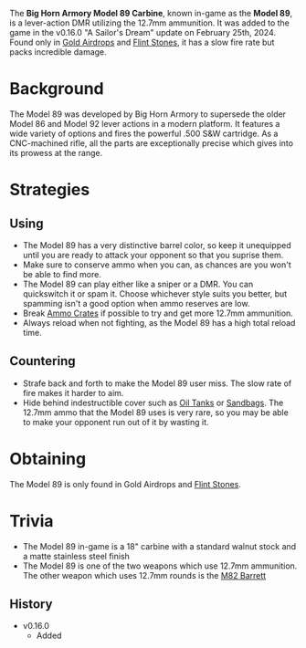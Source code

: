 The **Big Horn Armory Model 89 Carbine**, known in-game as the **Model 89**, is a lever-action DMR utilizing the 12.7mm ammunition. It was added to the game in the v0.16.0 "A Sailor's Dream" update on February 25th, 2024. Found only in [Gold Airdrops](/obstacles/airdrops) and [Flint Stones](/obstacles/flint_stone), it has a slow fire rate but packs incredible damage.

# Background
The Model 89 was developed by Big Horn Armory to supersede the older Model 86 and Model 92 lever actions in a modern platform. It features a wide variety of options and fires the powerful .500 S&W cartridge. As a CNC-machined rifle, all the parts are exceptionally precise which gives into its prowess at the range.

# Strategies
## Using
- The Model 89 has a very distinctive barrel color, so keep it unequipped until you are ready to attack your opponent so that you suprise them.
- Make sure to conserve ammo when you can, as chances are you won't be able to find more.
- The Model 89 can play either like a sniper or a DMR. You can quickswitch it or spam it. Choose whichever style suits you better, but spamming isn't a good option when ammo reserves are low.
- Break [Ammo Crates](/obstacles/ammo_crate) if possible to try and get more 12.7mm ammunition.
- Always reload when not fighting, as the Model 89 has a high total reload time.

## Countering
- Strafe back and forth to make the Model 89 user miss. The slow rate of fire makes it harder to aim.
- Hide behind indestructible cover such as [Oil Tanks](/obstacles/oil_tank) or [Sandbags](/obstacles/sandbags). The 12.7mm ammo that the Model 89 uses is very rare, so you may be able to make your opponent run out of it by wasting it.

# Obtaining
The Model 89 is only found in Gold Airdrops and [Flint Stones](/obstacles/flint_stone).

# Trivia
- The Model 89 in-game is a 18" carbine with a standard walnut stock and a matte stainless steel finish
- The Model 89 is one of the two weapons which use 12.7mm ammunition. The other weapon which uses 12.7mm rounds is the [M82 Barrett](/weapons/guns/barrett)

## History

- v0.16.0
  - Added
